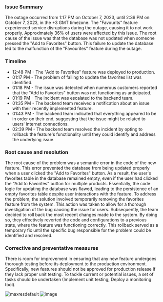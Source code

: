 ### Issue Summary
The outage occurred from 1:17 PM on October 7, 2023, until 2:39 PM on October 7, 2023, in the +3 GMT timezone.
The "Favourits" feature experienced service disruptions during the outage, causing it to not work properly. Approximately 36% of users were affected by this issue.
The root cause of the issue was that the database was not updated when someone pressed the "Add to Favorites" button. This failure to update the database led to the malfunction of the "Favourites" feature during the outage.

### Timeline
* 12:48 PM - The "Add to Favorites" feature was deployed to production.
* 01:17 PM - The problem of failing to update the favorites list was identified.
* 01:18 PM - The issue was detected when numerous customers reported that the "Add to Favorites" button was not functioning as anticipated.
* 01:19 PM - The incident was escalated to the backend team.
* 01:35 PM - The backend team received a notification about an issue with their recently implemented feature.
* 01:43 PM - The backend team indicated that everything appeared to be in order on their end, suggesting that the issue might be related to users' internet connections.
* 02:39 PM - The backend team resolved the incident by opting to rollback the feature's functionality until they could identify and address the underlying issue.

### Root cause and resolution 
The root cause of the problem was a semantic error in the code of the new feature. This error prevented the database from being updated properly when a user clicked the "Add to Favorites" button. As a result, the user's favorites table in the database remained empty, even if the user had clicked the "Add to Favorites" button for multiple products. Essentially, the code logic for updating the database was flawed, leading to the persistence of an empty favorites table despite user interactions with the feature.
To address the problem, the solution involved temporarily removing the favorites feature from the system. This action was taken to allow for a thorough investigation of the bug causing the issue for users. Subsequently, the team decided to roll back the most recent changes made to the system. By doing so, they effectively reverted the code and configurations to a previous state, where the feature was functioning correctly. This rollback served as a temporary fix until the specific bug responsible for the problem could be identified and resolved.

### Corrective and preventative measures
There is room for improvement in ensuring that any new feature undergoes thorough testing before its deployment to the production environment. Specifically, new features should not be approved for production release if they lack proper unit testing.
To tackle current or potential issues, a set of tasks should be undertaken (Implement unit testing, Deploy a monitoring tool).


![maxresdefault](https://github.com/AmrShoukry/alx-system_engineering-devops/assets/121165225/6d570a1c-693b-4c86-9f4d-706b9d743762)
![image](https://github.com/AmrShoukry/alx-system_engineering-devops/assets/121165225/e6644add-1f24-4e8c-8889-c6d62c1be6ae)

